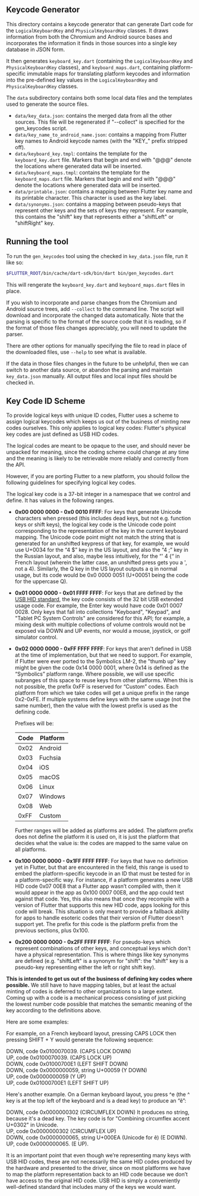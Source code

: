 ## Keycode Generator

This directory contains a keycode generator that can generate Dart code for
the `LogicalKeyboardKey` and `PhysicalKeyboardKey` classes. It draws information
from both the Chromium and Android source bases and incorporates the
information it finds in those sources into a single key database in JSON form.

It then generates `keyboard_key.dart` (containing the `LogicalKeyboardKey` and
`PhysicalKeyboardKey` classes), and `keyboard_maps.dart`, containing
platform-specific immutable maps for translating platform keycodes and
information into the pre-defined key values in the `LogicalKeyboardKey` and
`PhysicalKeyboardKey` classes.

The `data` subdirectory contains both some local data files and the templates
used to generate the source files.

 - `data/key_data.json`: contains the merged data from all the other sources.
    This file will be regenerated if "--collect" is specified for the
    gen_keycodes script.
 - `data/key_name_to_android_name.json`: contains a mapping from Flutter key
   names to Android keycode names (with the "KEY_" prefix stripped off).
 - `data/keyboard_key.tmpl`: contains the template for the `keyboard_key.dart`
   file. Markers that begin and end with "@@@" denote the locations where
   generated data will be inserted.
 - `data/keyboard_maps.tmpl`: contains the template for the `keyboard_maps.dart`
   file. Markers that begin and end with "@@@" denote the locations where
   generated data will be inserted.
 - `data/printable.json`: contains a mapping between Flutter key name and its
   printable character. This character is used as the key label.
 - `data/synonyms.json`: contains a mapping between pseudo-keys that represent
   other keys and the sets of keys they represent. For example, this contains
   the "shift" key that represents either a "shiftLeft" or "shiftRight" key.

 ## Running the tool

To run the `gen_keycodes` tool using the checked in `key_data.json` file, run
it like so:

```bash
$FLUTTER_ROOT/bin/cache/dart-sdk/bin/dart bin/gen_keycodes.dart
```

This will rengerate the `keyboard_key.dart` and `keyboard_maps.dart` files in
place.

If you wish to incorporate and parse changes from the Chromium and Android
source trees, add `--collect` to the command line. The script will download and
incorporate the changed data automatically. Note that the parsing is specific to
the format of the source code that it is reading, so if the format of those
files changes appreciably, you will need to update the parser.

There are other options for manually specifying the file to read in place of the
downloaded files, use `--help` to see what is available.

If the data in those files changes in the future to be unhelpful, then we can
switch to another data source, or abandon the parsing and maintain
`key_data.json` manually. All output files and local input files should be
checked in.

## Key Code ID Scheme

To provide logical keys with unique ID codes, Flutter uses a scheme
to assign logical keycodes which keeps us out of the business of minting new
codes ourselves. This only applies to logical key codes: Flutter's
physical key codes are just defined as USB HID codes.

The logical codes are meant to be opaque to the user, and should never be
unpacked for meaning, since the coding scheme could change at any time and the
meaning is likely to be retrievable more reliably and correctly from
the API.

However, if you are porting Flutter to a new platform, you should follow the
following guidelines for specifying logical key codes.

The logical key code is a 37-bit integer in a namespace that we control and
define. It has values in the following ranges.

  - **0x00 0000 0000 - 0x0 0010 FFFF**: For keys that generate Unicode
    characters when pressed (this includes dead keys, but not e.g. function keys
    or shift keys), the logical key code is the Unicode code point corresponding
    to the representation of the key in the current keyboard mapping. The
    Unicode code point might not match the string that is generated for
    an unshifted keypress of that key, for example, we would use U+0034 for the
    “4 $” key in the US layout, and also the “4 ;” key in the Russian layout,
    and also, maybe less intuitively, for the “' 4 {“ in French layout (wherein
    the latter case, an unshifted press gets you a ', not a 4). Similarly, the Q
    key in the US layout outputs a q in normal usage, but its code would be 0x0
    0000 0051 (U+00051 being the code for the uppercase Q).

  - **0x01 0000 0000 - 0x01 FFFF FFFF**: For keys that are defined by the [USB HID
    standard](https://www.usb.org/sites/default/files/documents/hut1_12v2.pdf),
    the key code consists of the 32 bit USB extended usage code. For
    example, the Enter key would have code 0x01 0007 0028. Only keys that fall
    into collections "Keyboard", "Keypad", and "Tablet PC System Controls" are
    considered for this API; for example, a mixing desk with multiple
    collections of volume controls would not be exposed via DOWN and UP events,
    nor would a mouse, joystick, or golf simulator control.

  - **0x02 0000 0000 - 0xFF FFFF FFFF**: For keys that aren't defined in USB at the
    time of implementation, but that we need to support. For example, if Flutter
    were ever ported to the Symbolics LM-2, the "thumb up" key might be given
    the code 0x14 0000 0001, where 0x14 is defined as the “Symbolics” platform
    range. Where possible, we will use specific subranges of this space to reuse
    keys from other platforms. When this is not possible, the prefix 0xFF is
    reserved for “Custom” codes. Each platform from which we take codes will get
    a unique prefix in the range 0x2-0xFE. If multiple systems define keys with
    the same usage (not the same number), then the value with the lowest prefix
    is used as the defining code.

    Prefixes will be:

    |Code|Platform|
    |----|--------|
    |0x02| Android|
    |0x03|Fuchsia |
    |0x04|iOS     |
    |0x05|macOS   |
    |0x06|Linux   |
    |0x07|Windows |
    |0x08|Web     |
    |0xFF|Custom  |

    Further ranges will be added as platforms are added. The platform prefix
    does not define the platform it is used on, it is just the platform that
    decides what the value is: the codes are mapped to the same value on all
    platforms.

  - **0x100 0000 0000 - 0x1FF FFFF FFFF**: For keys that have no definition yet in
    Flutter, but that are encountered in the field, this range is used to embed
    the platform-specific keycode in an ID that must be tested for in a platform-specific way. For instance, if a platform generates a new USB HID code 0x07
    00E8 that a Flutter app wasn’t compiled with, then it would appear in the
    app as 0x100 0007 00E8, and the app could test against that code. Yes, this
    also means that once they recompile with a version of Flutter that supports
    this new HID code, apps looking for this code will break. This situation is
    only meant to provide a fallback ability for apps to handle esoteric codes
    that their version of Flutter doesn’t support yet. The prefix for this code
    is the platform prefix from the previous sections, plus 0x100.

  - **0x200 0000 0000 - 0x2FF FFFF FFFF**: For pseudo-keys which represent
    combinations of other keys, and conceptual keys which don't have a physical
    representation. This is where things like key synonyms are defined (e.g.
    "shiftLeft" is a synonym for "shift": the "shift" key is a pseudo-key
    representing either the left or right shift key).


**This is intended to get us out of the business of defining key codes where
possible.** We still have to have mapping tables, but at least the actual minting
of codes is deferred to other organizations to a large extent. Coming up with a
code is a mechanical process consisting of just picking the lowest number code
possible that matches the semantic meaning of the key according to the
definitions above.

Here are some examples:

For example, on a French keyboard layout, pressing CAPS LOCK then pressing
SHIFT + Y would generate the following sequence:

DOWN, code 0x0100070039. (CAPS LOCK DOWN)<br>
UP, code 0x0100070039. (CAPS LOCK UP)<br>
DOWN, code 0x01000700E1 (LEFT SHIFT DOWN)<br>
DOWN, code 0x0000000059, string U+00059 (Y DOWN)<br>
UP, code 0x0000000059 (Y UP)<br>
UP, code 0x01000700E1 (LEFT SHIFT UP)<br>

Here's another example. On a German keyboard layout, you press ^e (the ^ key is
at the top left of the keyboard and is a dead key) to produce an “ê”:

DOWN, code 0x0000000302 (CIRCUMFLEX DOWN) It produces no string, because it's a dead
key. The key code is for "Combining circumflex accent U+0302" in Unicode.<br>
UP, code 0x0000000302 (CIRCUMFLEX UP)<br>
DOWN, code 0x0000000065, string U+000EA (Unicode for ê‬) (E DOWN).<br>
UP, code 0x0000000065. (E UP).<br>

It is an important point that even though we’re representing many keys with USB
HID codes, these are not necessarily the same HID codes produced by the hardware
and presented to the driver, since on most platforms we have to map the platform
representation back to an HID code because we don’t have access to the original
HID code. USB HID is simply a conveniently well-defined standard that includes
many of the keys we would want.
